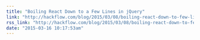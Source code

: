 ```yaml
---
title: "Boiling React Down to a Few Lines in jQuery"
link: "http://hackflow.com/blog/2015/03/08/boiling-react-down-to-few-lines-in-jquery/"
rss_link: "http://hackflow.com/blog/2015/03/08/boiling-react-down-to-few-lines-in-jquery/"
date: "2015-03-16 10:17:53am"
---
```

